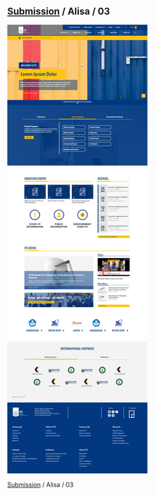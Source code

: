 ## [Submission](/README.md) / Alisa / 03

![Submission 03](/img/03.png)

[Submission](/README.md) / Alisa / 03